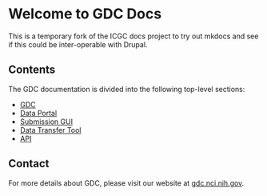 # Welcome to GDC Docs

This is a temporary fork of the ICGC docs project to try out mkdocs and see if this could be inter-operable with Drupal.

## Contents

The GDC documentation is divided into the following top-level sections:

* [GDC](gdc/about.md)
* [Data Portal](data-portal/about.md)
* [Submission GUI](submission-gui/01-Using_the_GDC_Data_Submission_Portal_User_Guide.md)
* [Data Transfer Tool](data-transfer-tool/about.md)
* [API](API/01_-_Using_the_GDC_API_User_s_Guide.md)

## Contact

For more details about GDC, please visit our website at [gdc.nci.nih.gov](http://gdc.nci.nih.gov).
